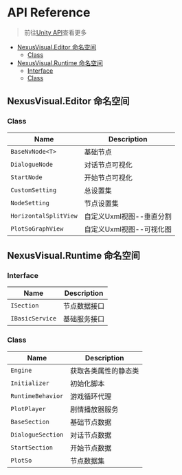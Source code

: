 API Reference
===
> 前往[Unity API](https://docs.unity3d.com/ScriptReference/)查看更多
<!-- @import "[TOC]" {cmd="toc" depthFrom=1 depthTo=6 orderedList=false} -->

<!-- code_chunk_output -->

- [NexusVisual.Editor 命名空间](#nexusvisualeditor-命名空间)
  - [Class](#class)
- [NexusVisual.Runtime 命名空间](#nexusvisualruntime-命名空间)
  - [Interface](#interface)
  - [Class](#class-1)

<!-- /code_chunk_output -->

## NexusVisual.Editor 命名空间

### Class

|Name|Description|
|---|---|
|```BaseNvNode<T>```|基础节点|
|```DialogueNode```|对话节点可视化|
|```StartNode```|开始节点可视化|
|```CustomSetting```|总设置集|
|```NodeSetting```|节点设置集|
|```HorizontalSplitView```|自定义Uxml视图--垂直分割|
|```PlotSoGraphView```|自定义Uxml视图--可视化图|

## NexusVisual.Runtime 命名空间

### Interface

|Name|Description|
|---|---|
|```ISection```|节点数据接口|
|```IBasicService```|基础服务接口|

### Class

|Name|Description|
|---|---|
|```Engine```|获取各类属性的静态类|
|```Initializer```|初始化脚本|
|```RuntimeBehavior```|游戏循环代理|
|```PlotPlayer```|剧情播放器服务|
|```BaseSection```|基础节点数据|
|```DialogueSection```|对话节点数据|
|```StartSection```|开始节点数据|
|```PlotSo```|节点数据集|